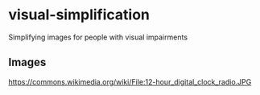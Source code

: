 # visual-simplification
Simplifying images for people with visual impairments

## Images
https://commons.wikimedia.org/wiki/File:12-hour_digital_clock_radio.JPG
